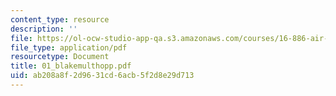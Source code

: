 ```yaml
---
content_type: resource
description: ''
file: https://ol-ocw-studio-app-qa.s3.amazonaws.com/courses/16-886-air-transportation-systems-architecting-spring-2004/ab208a8f2d9631cd6acb5f2d8e29d713_01_blakemulthopp.pdf
file_type: application/pdf
resourcetype: Document
title: 01_blakemulthopp.pdf
uid: ab208a8f-2d96-31cd-6acb-5f2d8e29d713
---
```

